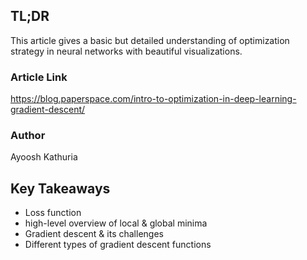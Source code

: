 ## TL;DR
This article gives a basic but detailed understanding of optimization strategy in neural networks with beautiful visualizations.
### Article Link
https://blog.paperspace.com/intro-to-optimization-in-deep-learning-gradient-descent/
### Author
Ayoosh Kathuria
## Key Takeaways
* Loss function
* high-level overview of local & global minima
* Gradient descent & its challenges
* Different types of gradient descent functions


